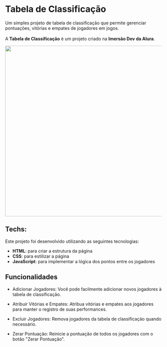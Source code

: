 # **Tabela de Classificação**
Um simples projeto de tabela de classificação que permite gerenciar pontuações, vitórias e empates de jogadores em jogos. <br> <br>
A **Tabela de Classificação** é um projeto criado na **Imersão Dev da Alura**. 

<p align="center">
  <a href="https://codepen.io/LGomess/full/oNMmOeG">
    <img src="" width="550">
  </a>
</p>

## Techs:
Este projeto foi desenvolvido utilizando as seguintes tecnologias:

* **HTML**: para criar a estrutura da página
* **CSS**: para estilizar a página
* **JavaScript**: para implementar a lógica dos pontos entre os jogadores

## Funcionalidades
* Adicionar Jogadores: Você pode facilmente adicionar novos jogadores à tabela de classificação.

* Atribuir Vitórias e Empates: Atribua vitórias e empates aos jogadores para manter o registro de suas performances.

* Excluir Jogadores: Remova jogadores da tabela de classificação quando necessário.

* Zerar Pontuação: Reinicie a pontuação de todos os jogadores com o botão "Zerar Pontuação".
  
